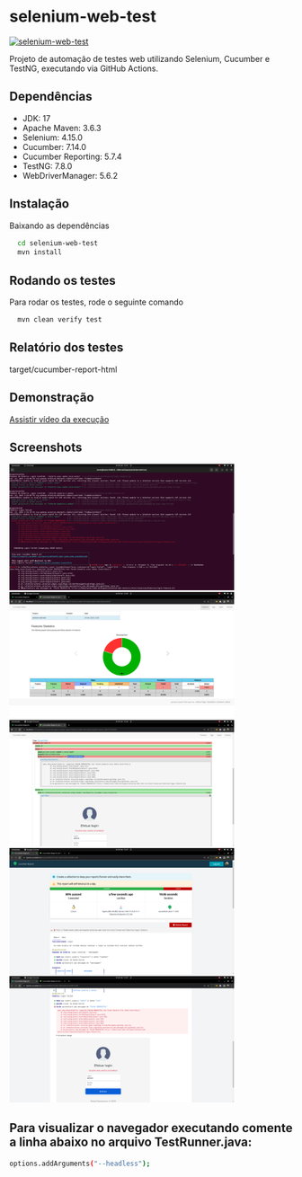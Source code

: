 # selenium-web-test
[![selenium-web-test](https://github.com/rlhorochovec/selenium-web-test/actions/workflows/ci.yml/badge.svg)](https://github.com/rlhorochovec/selenium-web-test/actions/workflows/ci.yml)

Projeto de automação de testes web utilizando Selenium, Cucumber e TestNG, executando via GitHub Actions.

## Dependências
- JDK: 17
- Apache Maven: 3.6.3
- Selenium: 4.15.0
- Cucumber: 7.14.0
- Cucumber Reporting: 5.7.4
- TestNG: 7.8.0
- WebDriverManager: 5.6.2

## Instalação
Baixando as dependências

```bash
  cd selenium-web-test
  mvn install
```

## Rodando os testes
Para rodar os testes, rode o seguinte comando

```bash
  mvn clean verify test
```
## Relatório dos testes
target/cucumber-report-html

## Demonstração
[Assistir vídeo da execução](https://youtu.be/_VEq6Eodp60)

## Screenshots
<img src="https://github.com/rlhorochovec/selenium-web-test/blob/develop/Screenshots/mvn_clean_verify_test.png" width="400" /><br />
<img src="https://github.com/rlhorochovec/selenium-web-test/blob/develop/Screenshots/cucumber_local_1.png" width="400" /> <img src="https://github.com/rlhorochovec/selenium-web-test/blob/develop/Screenshots/cucumber_local_2.png" width="400" />
<img src="https://github.com/rlhorochovec/selenium-web-test/blob/develop/Screenshots/cucumber_report_1.png" width="400" /> <img src="https://github.com/rlhorochovec/selenium-web-test/blob/develop/Screenshots/cucumber_report_2.png" width="400" />

## Para visualizar o navegador executando comente a linha abaixo no arquivo TestRunner.java:
```bash
options.addArguments("--headless");
```